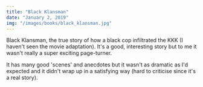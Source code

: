 ```yaml
---
title: "Black Klansman"
date: "January 2, 2019"
img: "/images/books/black_klansman.jpg"
---
```


Black Klansman, the true story of how a black cop infiltrated the KKK (I haven't seen the movie adaptation). It's a good, interesting story but to me it wasn't really a super exciting page-turner.

It has many good 'scenes' and anecdotes but it wasn't as dramatic as I'd expected and it didn't wrap up in a satisfying way (hard to criticise since it's a real story).
